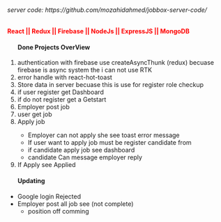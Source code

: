 
<h6> server code: https://github.com/mozahidahmed/jobbox-server-code/</h6>
<h4 style="color:red;">React || Redux || Firebase || NodeJs || ExpressJS || MongoDB</h4>

<ol>
<h4>Done Projects OverView</h4>
<li>authentication with firebase use createAsyncThunk (redux) becuase firebase is async system the i can not use RTK</li>
<li>error handle with react-hot-toast</li>
<li>Store data in server becuase this is use for register role checkup</li>
<li>if user register get Dashboard </li>
<li>if do not register get a Getstart </li>
<li>Employer post job</li>
<li>user get job </li>
<li>Apply job </li>


<ul>
<li>Employer can not apply she see toast error message</li>
<li>If user want to apply job must be register candidate from</li>
<li>if candidate apply job see dashboard</li>
<li>candidate Can message employer reply</li>

</ul>
<li> If Apply see Applied  </li>


</ol>



<ul>
<h4>Updating </h4>
<li>Google login Rejected  </li>
<li>Employer post all job see (not complete)
<ul>

<li> position off comming </li>


<ul>

</li>

</ul>


